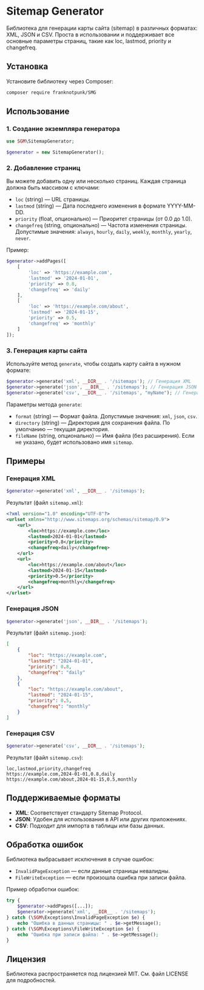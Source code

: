 # Sitemap Generator

Библиотека для генерации карты сайта (sitemap) в различных форматах: XML, JSON и CSV. Проста в использовании и поддерживает все основные параметры страниц, такие как loc, lastmod, priority и changefreq.

## Установка

Установите библиотеку через Composer:

```bash
composer require franknotpunk/SMG
```

## Использование

### 1. Создание экземпляра генератора

```php
use SGM\SitemapGenerator;

$generator = new SitemapGenerator();
```

### 2. Добавление страниц

Вы можете добавить одну или несколько страниц. Каждая страница должна быть массивом с ключами:

- `loc` (string) — URL страницы.
- `lastmod` (string) — Дата последнего изменения в формате YYYY-MM-DD.
- `priority` (float, опционально) — Приоритет страницы (от 0.0 до 1.0).
- `changefreq` (string, опционально) — Частота изменения страницы. Допустимые значения: `always`, `hourly`, `daily`, `weekly`, `monthly`, `yearly`, `never`.

Пример:

```php
$generator->addPages([
    [
        'loc' => 'https://example.com',
        'lastmod' => '2024-01-01',
        'priority' => 0.8,
        'changefreq' => 'daily'
    ],
    [
        'loc' => 'https://example.com/about',
        'lastmod' => '2024-01-15',
        'priority' => 0.5,
        'changefreq' => 'monthly'
    ]
]);
```

### 3. Генерация карты сайта

Используйте метод `generate`, чтобы создать карту сайта в нужном формате:

```php
$generator->generate('xml', __DIR__ . '/sitemaps'); // Генерация XML
$generator->generate('json', __DIR__ . '/sitemaps'); // Генерация JSON
$generator->generate('csv', __DIR__ . '/sitemaps', "myName"); // Генерация CSV
```

Параметры метода `generate`:
- `format` (string) — Формат файла. Допустимые значения: `xml`, `json`, `csv`.
- `directory` (string) — Директория для сохранения файла. По умолчанию — текущая директория.
- `fileName` (string, опционально) — Имя файла (без расширения). Если не указано, будет использовано имя `sitemap`.

## Примеры

### Генерация XML

```php
$generator->generate('xml', __DIR__ . '/sitemaps');
```

Результат (файл `sitemap.xml`):

```xml
<?xml version="1.0" encoding="UTF-8"?>
<urlset xmlns="http://www.sitemaps.org/schemas/sitemap/0.9">
    <url>
        <loc>https://example.com</loc>
        <lastmod>2024-01-01</lastmod>
        <priority>0.8</priority>
        <changefreq>daily</changefreq>
    </url>
    <url>
        <loc>https://example.com/about</loc>
        <lastmod>2024-01-15</lastmod>
        <priority>0.5</priority>
        <changefreq>monthly</changefreq>
    </url>
</urlset>
```

### Генерация JSON

```php
$generator->generate('json', __DIR__ . '/sitemaps');
```

Результат (файл `sitemap.json`):

```json
[
    {
        "loc": "https://example.com",
        "lastmod": "2024-01-01",
        "priority": 0.8,
        "changefreq": "daily"
    },
    {
        "loc": "https://example.com/about",
        "lastmod": "2024-01-15",
        "priority": 0.5,
        "changefreq": "monthly"
    }
]
```

### Генерация CSV

```php
$generator->generate('csv', __DIR__ . '/sitemaps');
```

Результат (файл `sitemap.csv`):

```csv
loc,lastmod,priority,changefreq
https://example.com,2024-01-01,0.8,daily
https://example.com/about,2024-01-15,0.5,monthly
```

## Поддерживаемые форматы

- **XML**: Соответствует стандарту Sitemap Protocol.
- **JSON**: Удобен для использования в API или других приложениях.
- **CSV**: Подходит для импорта в таблицы или базы данных.

## Обработка ошибок

Библиотека выбрасывает исключения в случае ошибок:

- `InvalidPageException` — если данные страницы невалидны.
- `FileWriteException` — если произошла ошибка при записи файла.

Пример обработки ошибок:

```php
try {
    $generator->addPages([...]);
    $generator->generate('xml', __DIR__ . '/sitemaps');
} catch (\SGM\Exceptions\InvalidPageException $e) {
    echo "Ошибка в данных страницы: " . $e->getMessage();
} catch (\SGM\Exceptions\FileWriteException $e) {
    echo "Ошибка при записи файла: " . $e->getMessage();
}
```

## Лицензия

Библиотека распространяется под лицензией MIT. См. файл LICENSE для подробностей.
